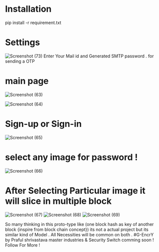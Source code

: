 # Installation 
pip install -r requirement.txt

# Settings 
![Screenshot (73)](https://user-images.githubusercontent.com/107274773/202573993-bce37ccc-105e-417e-801d-84ea343d609d.png)
Enter Your Mail id and Generated SMTP password . for sending a OTP

# main page
![Screenshot (63)](https://user-images.githubusercontent.com/107274773/202574177-5c432192-e5d2-404d-b9e2-20d5c178a66c.png)

![Screenshot (64)](https://user-images.githubusercontent.com/107274773/202574218-d6d2cf6d-d3b2-417b-b8f4-09f2c847c540.png)

# Sign-up or Sign-in
![Screenshot (65)](https://user-images.githubusercontent.com/107274773/202574300-5ecd8834-71a1-4610-9b4b-24fbe91277ee.png)

# select any image for password !
![Screenshot (66)](https://user-images.githubusercontent.com/107274773/202574363-c590c8a2-cb97-4539-843b-c9528e3ebc02.png)

# After Selecting Particular image it will slice in multiple block 
![Screenshot (67)](https://user-images.githubusercontent.com/107274773/202574527-09f29f44-098a-4669-8fad-2577a631240c.png)
![Screenshot (68)](https://user-images.githubusercontent.com/107274773/202574535-b2c6d506-2ed8-4812-b0f5-7d080cc2cdd8.png)
![Screenshot (69)](https://user-images.githubusercontent.com/107274773/202574540-b8d45909-34a2-470a-99b0-a9834905d362.png)

So many thinking in this proto-type like (one block hash as key of another block {inspire from block chain concept}) its not a actual project but its similar kind of Model . 
All Necessities will be common on both .
#G-EncrY by Praful shrivastava
master industries & Security Switch comming soon !
Follow For More !
